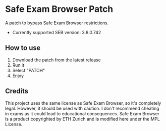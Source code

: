# Safe Exam Browser Patch
A patch to bypass Safe Exam Browser restrictions.

- Currently supported SEB version: 3.8.0.742

## How to use
1. Download the patch from the latest release
2. Run it
3. Select "PATCH"
4. Enjoy

## Credits
This project uses the same license as Safe Exam Browser, so it's completely legal.
However, it should be used with caution. I don't recommend cheating in exams as it could lead to educational consequences.
Safe Exam Browser is a product copyrighted by ETH Zurich and is modified here under the MPL License.
